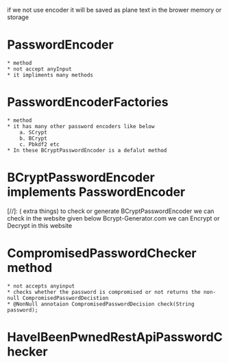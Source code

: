 if we not use encoder it will be saved as plane text in the brower memory or storage

 # PasswordEncoder 
    * method
    * not accept anyInput
    * it impliments many methods
 # PasswordEncoderFactories
    * method
    * it has many other password encoders like below
        a. SCrypt
        b. BCrypt
        c. Pbkdf2 etc
    * In these BCryptPasswordEncoder is a defalut method

 # BCryptPasswordEncoder implements PasswordEncoder

[//]: ( extra things)
    to check or generate BCryptPasswordEncoder we can check in the website given below
        Bcrypt-Generator.com
    we can Encrypt or Decrypt in this website

 # CompromisedPasswordChecker method
    * not accepts anyinput
    * checks whether the password is compromised or not returns the non-null CompromisedPasswordDecistion 
    * @NonNull annotaion CompromisedPasswordDecision check(String password);
 
 # HaveIBeenPwnedRestApiPasswordChecker
